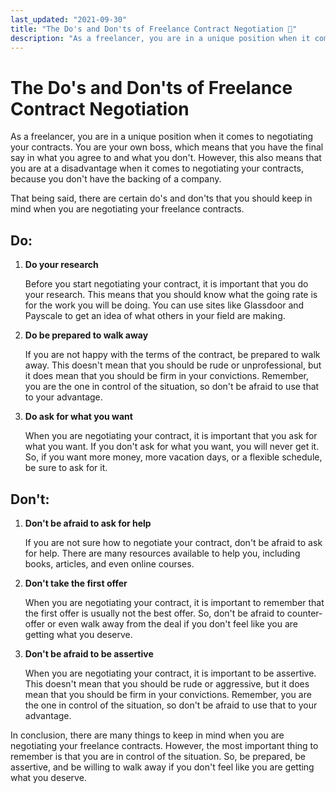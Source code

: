 ```yaml
---
last_updated: "2021-09-30"
title: "The Do's and Don'ts of Freelance Contract Negotiation 🛟"
description: "As a freelancer, you are in a unique position when it comes to negotiating your contracts. You are your own boss, which means that you have the final say in what you agree to and what you don't. However, this also means that you are at a disadvantage when it comes to negotiating your contracts, because you don't have the backing of a company."
---
```


# The Do's and Don'ts of Freelance Contract Negotiation

As a freelancer, you are in a unique position when it comes to negotiating your contracts. You are your own boss, which means that you have the final say in what you agree to and what you don't. However, this also means that you are at a disadvantage when it comes to negotiating your contracts, because you don't have the backing of a company.

That being said, there are certain do's and don'ts that you should keep in mind when you are negotiating your freelance contracts.

## Do:

1. **Do your research**

    Before you start negotiating your contract, it is important that you do your research. This means that you should know what the going rate is for the work you will be doing. You can use sites like Glassdoor and Payscale to get an idea of what others in your field are making.

2. **Do be prepared to walk away**

    If you are not happy with the terms of the contract, be prepared to walk away. This doesn't mean that you should be rude or unprofessional, but it does mean that you should be firm in your convictions. Remember, you are the one in control of the situation, so don't be afraid to use that to your advantage.

3. **Do ask for what you want**

    When you are negotiating your contract, it is important that you ask for what you want. If you don't ask for what you want, you will never get it. So, if you want more money, more vacation days, or a flexible schedule, be sure to ask for it.

## Don't:

1. **Don't be afraid to ask for help**

    If you are not sure how to negotiate your contract, don't be afraid to ask for help. There are many resources available to help you, including books, articles, and even online courses.

2. **Don't take the first offer**

    When you are negotiating your contract, it is important to remember that the first offer is usually not the best offer. So, don't be afraid to counter-offer or even walk away from the deal if you don't feel like you are getting what you deserve.

3. **Don't be afraid to be assertive**

    When you are negotiating your contract, it is important to be assertive. This doesn't mean that you should be rude or aggressive, but it does mean that you should be firm in your convictions. Remember, you are the one in control of the situation, so don't be afraid to use that to your advantage.

In conclusion, there are many things to keep in mind when you are negotiating your freelance contracts. However, the most important thing to remember is that you are in control of the situation. So, be prepared, be assertive, and be willing to walk away if you don't feel like you are getting what you deserve.
